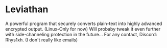 # Leviathan
A powerful program that securely converts plain-text into highly advanced encrypted output. (Linux-Only for now)
Will probaby tweak it even further with side-channeling protection in the future...
For any contact, Discord: Rhys1xh. (I don't really like emails)
